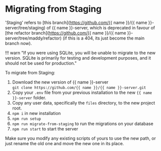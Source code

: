 # Migrating from Staging

'Staging' refers to [this branch](https://github.com/{{ name }}/{{ name }}-server/tree/staging) of {{ name }}-server,
which is deprecated in favour of [the refactor branch](https://github.com/{{ name }}/{{ name }}-server/tree/maddy/refactor) (if this is a 404, its just become the main branch now).

!!! warn "If you were using SQLite, you will be unable to migrate to the new version. SQLite is primarily for testing and development purposes, and it should not be used for production."

To migrate from Staging:

1. Download the new version of {{ name }}-server  
   `git clone https://github.com/{{ name }}/{{ name }}-server.git`
2. Copy your `.env` file from your previous installation to the new `{{ name }}-server` folder.
3. Copy any user data, specifically the `files` directory, to the new project root.
4. `npm i` in new installation
5. `npm run setup`
6. `npm run migrate-from-staging` to run the migrations on your database
7. `npm run start` to start the server

Make sure you modify any existing scripts of yours to use the new path,
or just rename the old one and move the new one in its place.
